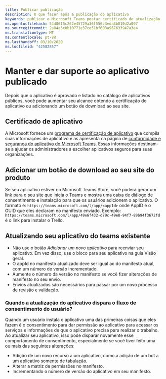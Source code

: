 ```yaml
---
title: Publicar publicação
description: O que fazer após a publicação do aplicativo
keywords: publicar o Microsoft Teams postar certificado de atualização
ms.openlocfilehash: 54d0615c262e45729a36f556c3eda3b810d2a097
ms.sourcegitcommit: 2a84a3c8b10771e37ce51bf603a967633947a3e4
ms.translationtype: MT
ms.contentlocale: pt-BR
ms.lasthandoff: 03/10/2020
ms.locfileid: "42582857"
---
```

# <a name="maintain-and-support-your-published-app"></a>Manter e dar suporte ao aplicativo publicado 

Depois que o aplicativo é aprovado e listado no catálogo de aplicativos públicos, você pode aumentar seu alcance obtendo a certificação do aplicativo ou adicionando um botão de download ao seu site.

## <a name="application-certificate"></a>Certificado de aplicativo

A Microsoft fornece um [programa de certificação de aplicativo](./application-certification.md) que compila suas informações de aplicativo e as apresenta na página de [conformidade e segurança do aplicativo do Microsoft Teams](https://aka.ms/AppCertification). Essas informações destinam-se a ajudar os administradores a escolher aplicativos seguros para suas organizações.

## <a name="add-a-download-button-to-your-product-site"></a>Adicionar um botão de download ao seu site do produto

Se seu aplicativo estiver no Microsoft Teams Store, você poderá gerar um link para o seu site que inicia o Teams e mostra uma caixa de diálogo de consentimento e instalação para que os usuários adicionem o aplicativo.
O formato é: `https://teams.microsoft.com/l/app/<appId>` onde AppID é o GUID que eles declaram no manifesto enviado.
Exemplo: `https://teams.microsoft.com/l/app/49e6f432-d79c-49e8-94f7-89b94f3672fd` é o link para instalar o Trello.

## <a name="updating-your-existing-teams-app"></a>Atualizando seu aplicativo do teams existente

* Não use o botão *Adicionar um novo aplicativo* para reenviar seu aplicativo. Em vez disso, use o bloco para seu aplicativo na guia Visão geral.
* O appId no manifesto atualizado deve ser igual ao do manifesto atual, com um número de versão incrementado.
* Aumente o número da versão no manifesto se você fizer alterações de manifesto no seu envio.
* Envios atualizados são necessários para passar por um novo processo de revisão e validação.


### <a name="when-does-updating-your-app-trigger-the-user-consent-flow"></a>Quando a atualização do aplicativo dispara o fluxo de consentimento do usuário?

Quando um usuário instala o aplicativo uma das primeiras coisas que eles fazem é o consentimento para dar permissão ao aplicativo para acessar os serviços e informações de que o aplicativo precisa para realizar o trabalho. Ao atualizar seu aplicativo, isso pode disparar novamente esse comportamento de consentimento, especialmente se você tiver feito uma ou mais das seguintes alterações:

* Adição de um novo recurso a um aplicativo, como a adição de um bot a um aplicativo somente de tabulação.
* Alterar a matriz de permissões no manifesto.
* Incrementando o número de versão do aplicativo em seu manifesto.
